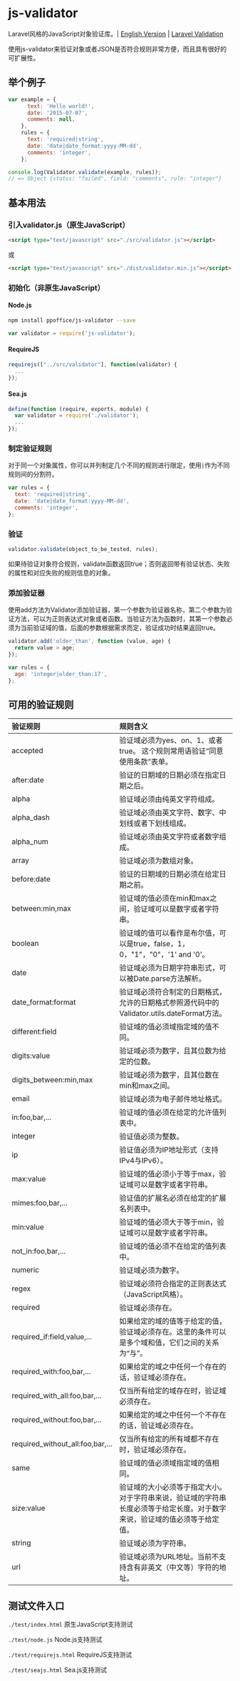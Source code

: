 # js-validator
Laravel风格的JavaScript对象验证库。| [English Version](README.en.md) | [Laravel Validation](http://laravel.com/docs/5.0/validation)

使用js-validator来验证对象或者JSON是否符合规则非常方便，而且具有很好的可扩展性。

## 举个例子
```javascript
var example = {
      text: 'Hello world!',
      date: '2015-07-07',
      comments: null,
    },
    rules = {
      text: 'required|string',
      date: 'date|date_format:yyyy-MM-dd',
      comments: 'integer',
    };

console.log(Validator.validate(example, rules));
// => Object {status: "failed", field: "comments", rule: "integer"}
```

## 基本用法

### 引入validator.js（原生JavaScript）
```html
<script type="text/javascript" src="./src/validator.js"></script>
```
或
```html
<script type="text/javascript" src="./dist/validator.min.js"></script>
```

### 初始化（非原生JavaScript）

#### Node.js
```bash
npm install ppoffice/js-validator --save
```
```javascript
var validator = require('js-validator');
```

#### RequireJS
```javascript
requirejs(["../src/validator"], function(validator) {
  ...
});
```

#### Sea.js
```javascript
define(function (require, exports, module) {
  var validator = require('./validator');
  ...
});
```

### 制定验证规则
对于同一个对象属性，你可以并列制定几个不同的规则进行限定，使用`|`作为不同规则间的分割符。
```javascript
var rules = {
  text: 'required|string',
  date: 'date|date_format:yyyy-MM-dd',
  comments: 'integer',
};
```

### 验证
```javascript
validator.validate(object_to_be_tested, rules);
```
如果待验证对象符合规则，validate函数返回true；否则返回带有验证状态、失败的属性和对应失败的规则信息的对象。

### 添加验证器
使用add方法为Validator添加验证器，第一个参数为验证器名称，第二个参数为验证方法，可以为正则表达式对象或者函数。当验证方法为函数时，其第一个参数必须为当前验证域的值，后面的参数根据需求而定，验证成功时结果返回true。
```javascript
validator.add('older_than', function (value, age) {
  return value > age;
});

var rules = {
  age: 'integer|older_than:17',
};
```

## 可用的验证规则
|验证规则     |规则含义                          |
|:-----------|:--------------------------------|
|accepted    |验证域必须为yes、on、1、或者true。 这个规则常用语验证“同意使用条款”表单。|
|after:date  |验证的日期域的日期必须在指定日期之后。|
|alpha       |验证域必须由纯英文字符组成。|
|alpha_dash  |验证域必须由英文字符、数字、中划线或者下划线组成。|
|alpha_num   |验证域必须由英文字符或者数字组成。|
|array       |验证域必须为数组对象。|
|before:date |验证的日期域的日期必须在给定日期之前。|
|between:min,max|验证域的值必须在min和max之间，验证域可以是数字或者字符串。|
|boolean     |验证域的值可以看作是布尔值，可以是true，false，1，0，"1"，"0"，'1' and '0'。|
|date        |验证域必须为日期字符串形式，可以被Date.parse方法解析。|
|date_format:format|验证域必须符合制定的日期格式，允许的日期格式参照源代码中的Validator.utils.dateFormat方法。|
|different:field|验证域的值必须域指定域的值不同。|
|digits:value|验证域必须为数字，且其位数为给定的位数。|
|digits_between:min,max|验证域必须为数字，且其位数在min和max之间。|
|email       |验证域必须为电子邮件地址格式。|
|in:foo,bar,...|验证域的值必须在给定的允许值列表中。|
|integer     |验证值必须为整数。|
|ip          |验证值必须为IP地址形式（支持IPv4与IPv6）。|
|max:value   |验证域的值必须小于等于max，验证域可以是数字或者字符串。|
|mimes:foo,bar,...|验证值的扩展名必须在给定的扩展名列表中。|
|min:value   |验证域的值必须大于等于min，验证域可以是数字或者字符串。|
|not_in:foo,bar,...|验证域的值必须不在给定的值列表中。|
|numeric     |验证域必须为数字。|
|regex       |验证域必须符合指定的正则表达式（JavaScript风格）。|
|required    |验证域必须存在。|
|required_if:field,value,...|如果给定的域的值等于给定的值，验证域必须存在。这里的条件可以是多个域和值，它们之间的关系为“与”。|
|required_with:foo,bar,...|如果给定的域之中任何一个存在的话，验证域必须存在。|
|required_with_all:foo,bar,...|仅当所有给定的域存在时，验证域必须存在。|
|required_without:foo,bar,...|如果给定的域之中任何一个不存在的话，验证域必须存在。|
|required_without_all:foo,bar,...|仅当所有给定的所有域都不存在时，验证域必须存在。|
|same        |验证域的值必须域指定域的值相同。|
|size:value  |验证域的大小必须等于指定大小。对于字符串来说，验证域的字符串长度必须等于给定长度。对于数字来说，验证域的值必须等于给定值。|
|string      |验证域必须为字符串。|
|url         |验证域必须为URL地址。当前不支持含有非英文（中文等）字符的地址。|

## 测试文件入口
`./test/index.html`     原生JavaScript支持测试

`./test/node.js`        Node.js支持测试

`./test/requirejs.html` RequireJS支持测试

`./test/seajs.html` Sea.js支持测试

